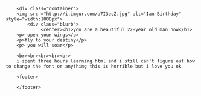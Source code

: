 
<html>
	<head>
		<title>Ian Quinn</title>
	</head>
	<body>
		
		<div class="container">
		<img src ="http://i.imgur.com/a7I3ecZ.jpg" alt="Ian Birthday" style="width:1000px">
    		<div class="blurb">
        		 <center><h1>you are a beautiful 22-year old man now</h1>
        <p> open your wings</p>
        <p>fly to your destiny</p> 
        <p> you will soar</p>

        <br><br><br><br><br>
        i spent three hours learning html and i still can't figure out how to change the font or anything this is horrible but i love you ok

		<footer>
    		
		</footer>
	
